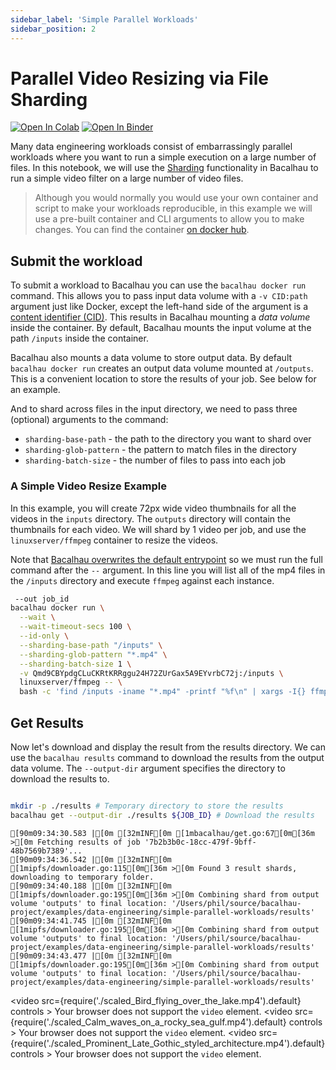 ```yaml
---
sidebar_label: 'Simple Parallel Workloads'
sidebar_position: 2
---
```

# Parallel Video Resizing via File Sharding

[![Open In Colab](https://colab.research.google.com/assets/colab-badge.svg)](https://colab.research.google.com/github/bacalhau-project/examples/blob/main/data-engineering/simple-parallel-workloads/index.ipynb)
[![Open In Binder](https://mybinder.org/badge.svg)](https://mybinder.org/v2/gh/bacalhau-project/examples/HEAD?labpath=data-engineering%2Fsimple-parallel-workloads%2Findex.ipynb)

Many data engineering workloads consist of embarrassingly parallel workloads where you want to run a simple execution on a large number of files. In this notebook, we will use the [Sharding](https://docs.bacalhau.org/getting-started/parallel-workloads) functionality in Bacalhau to run a simple video filter on a large number of video files.

> Although you would normally you would use your own container and script to make your workloads reproducible, in this example we will use a pre-built container and CLI arguments to allow you to make changes. You can find the container [on docker hub](https://hub.docker.com/r/linuxserver/ffmpeg).

## Submit the workload

To submit a workload to Bacalhau you can use the `bacalhau docker run` command. This allows you to pass input data volume with a `-v CID:path` argument just like Docker, except the left-hand side of the argument is a [content identifier (CID)](https://github.com/multiformats/cid). This results in Bacalhau mounting a *data volume* inside the container. By default, Bacalhau mounts the input volume at the path `/inputs` inside the container.

Bacalhau also mounts a data volume to store output data. By default `bacalhau docker run` creates an output data volume mounted at `/outputs`. This is a convenient location to store the results of your job. See below for an example.

And to shard across files in the input directory, we need to pass three (optional) arguments to the command:

* `sharding-base-path` - the path to the directory you want to shard over
* `sharding-glob-pattern` - the pattern to match files in the directory
* `sharding-batch-size` - the number of files to pass into each job

### A Simple Video Resize Example

In this example, you will create 72px wide video thumbnails for all the videos in the `inputs` directory. The `outputs` directory will contain the thumbnails for each video. We will shard by 1 video per job, and use the `linuxserver/ffmpeg` container to resize the videos.

Note that [Bacalhau overwrites the default entrypoint](https://github.com/filecoin-project/bacalhau/blob/v0.2.3/cmd/bacalhau/docker_run.go#L64) so we must run the full command after the `--` argument. In this line you will list all of the mp4 files in the `/inputs` directory and execute `ffmpeg` against each instance.


```bash
 --out job_id
bacalhau docker run \
  --wait \
  --wait-timeout-secs 100 \
  --id-only \
  --sharding-base-path "/inputs" \
  --sharding-glob-pattern "*.mp4" \
  --sharding-batch-size 1 \
  -v Qmd9CBYpdgCLuCKRtKRRggu24H72ZUrGax5A9EYvrbC72j:/inputs \
  linuxserver/ffmpeg -- \
  bash -c 'find /inputs -iname "*.mp4" -printf "%f\n" | xargs -I{} ffmpeg -y -i /inputs/{} -vf "scale=-1:72,setsar=1:1" /outputs/scaled_{}'

```

## Get Results

Now let's download and display the result from the results directory. We can use the `bacalhau results` command to download the results from the output data volume. The `--output-dir` argument specifies the directory to download the results to.


```bash

mkdir -p ./results # Temporary directory to store the results
bacalhau get --output-dir ./results ${JOB_ID} # Download the results
```

    [90m09:34:30.583 |[0m [32mINF[0m [1mbacalhau/get.go:67[0m[36m >[0m Fetching results of job '7b2b3b0c-18cc-479f-9bff-48b7569b7389'...
    [90m09:34:36.542 |[0m [32mINF[0m [1mipfs/downloader.go:115[0m[36m >[0m Found 3 result shards, downloading to temporary folder.
    [90m09:34:40.188 |[0m [32mINF[0m [1mipfs/downloader.go:195[0m[36m >[0m Combining shard from output volume 'outputs' to final location: '/Users/phil/source/bacalhau-project/examples/data-engineering/simple-parallel-workloads/results'
    [90m09:34:41.745 |[0m [32mINF[0m [1mipfs/downloader.go:195[0m[36m >[0m Combining shard from output volume 'outputs' to final location: '/Users/phil/source/bacalhau-project/examples/data-engineering/simple-parallel-workloads/results'
    [90m09:34:43.477 |[0m [32mINF[0m [1mipfs/downloader.go:195[0m[36m >[0m Combining shard from output volume 'outputs' to final location: '/Users/phil/source/bacalhau-project/examples/data-engineering/simple-parallel-workloads/results'


<!-- This is for the benefit of the documentation -->
<video src={require('./scaled_Bird_flying_over_the_lake.mp4').default} controls  >
Your browser does not support the <code>video</code> element.
</video>
<video src={require('./scaled_Calm_waves_on_a_rocky_sea_gulf.mp4').default} controls  >
Your browser does not support the <code>video</code> element.
</video>
<video src={require('./scaled_Prominent_Late_Gothic_styled_architecture.mp4').default} controls  >
Your browser does not support the <code>video</code> element.
</video>

